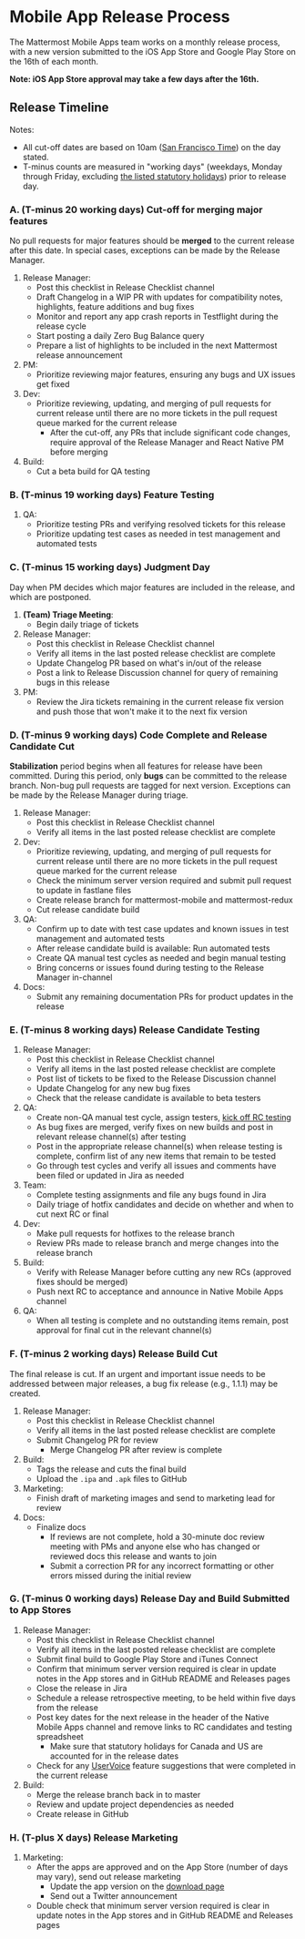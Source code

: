 # Mobile App Release Process

The Mattermost Mobile Apps team works on a monthly release process, with a new version submitted to the iOS App Store and Google Play Store on the 16th of each month.

**Note: iOS App Store approval may take a few days after the 16th.**

## Release Timeline

Notes:

* All cut-off dates are based on 10am \([San Francisco Time](https://everytimezone.com/)\) on the day stated.
* T-minus counts are measured in "working days" \(weekdays, Monday through Friday, excluding [the listed statutory holidays](https://handbook.mattermost.com/operations/workplace/people/working-at-mattermost/paid-time-off#holidays)\) prior to release day.

### A. \(T-minus 20 working days\) Cut-off for merging major features

No pull requests for major features should be **merged** to the current release after this date. In special cases, exceptions can be made by the Release Manager.

1. Release Manager:
   * Post this checklist in Release Checklist channel
   * Draft Changelog in a WIP PR with updates for compatibility notes, highlights, feature additions and bug fixes
   * Monitor and report any app crash reports in Testflight during the release cycle
   * Start posting a daily Zero Bug Balance query
   * Prepare a list of highlights to be included in the next Mattermost release announcement
2. PM:
   * Prioritize reviewing major features, ensuring any bugs and UX issues get fixed
3. Dev:
   * Prioritize reviewing, updating, and merging of pull requests for current release until there are no more tickets in the pull request queue marked for the current release
     * After the cut-off, any PRs that include significant code changes, require approval of the Release Manager and React Native PM before merging
4. Build:
   * Cut a beta build for QA testing

### B. \(T-minus 19 working days\) Feature Testing

1. QA:
   * Prioritize testing PRs and verifying resolved tickets for this release
   * Prioritize updating test cases as needed in test management and automated tests

### C. \(T-minus 15 working days\) Judgment Day

Day when PM decides which major features are included in the release, and which are postponed.

1. **\(Team\) Triage Meeting**:
   * Begin daily triage of tickets
2. Release Manager:
   * Post this checklist in Release Checklist channel
   * Verify all items in the last posted release checklist are complete
   * Update Changelog PR based on what's in/out of the release
   * Post a link to Release Discussion channel for query of remaining bugs in this release
3. PM:
   * Review the Jira tickets remaining in the current release fix version and push those that won't make it to the next fix version

### D. \(T-minus 9 working days\) Code Complete and Release Candidate Cut

**Stabilization** period begins when all features for release have been committed. During this period, only **bugs** can be committed to the release branch. Non-bug pull requests are tagged for next version. Exceptions can be made by the Release Manager during triage.

1. Release Manager:
   * Post this checklist in Release Checklist channel
   * Verify all items in the last posted release checklist are complete
2. Dev:
   * Prioritize reviewing, updating, and merging of pull requests for current release until there are no more tickets in the pull request queue marked for the current release
   * Check the minimum server version required and submit pull request to update in fastlane files
   * Create release branch for mattermost-mobile and mattermost-redux
   * Cut release candidate build
3. QA:
   * Confirm up to date with test case updates and known issues in test management and automated tests
   * After release candidate build is available: Run automated tests
   * Create QA manual test cycles as needed and begin manual testing
   * Bring concerns or issues found during testing to the Release Manager in-channel
4. Docs:
   * Submit any remaining documentation PRs for product updates in the release

### E. \(T-minus 8 working days\) Release Candidate Testing

1. Release Manager:
   * Post this checklist in Release Checklist channel
   * Verify all items in the last posted release checklist are complete
   * Post list of tickets to be fixed to the Release Discussion channel
   * Update Changelog for any new bug fixes
   * Check that the release candidate is available to beta testers
2. QA:
   * Create non-QA manual test cycle, assign testers, [kick off RC testing](https://docs.google.com/document/d/1kGvss1Mc9xfocvmJTYJZ0iXN09UtLKvzrAFMkUpFEtM)
   * As bug fixes are merged, verify fixes on new builds and post in relevant release channel\(s\) after testing
   * Post in the appropriate release channel\(s\) when release testing is complete, confirm list of any new items that remain to be tested
   * Go through test cycles and verify all issues and comments have been filed or updated in Jira as needed
3. Team:
   * Complete testing assignments and file any bugs found in Jira 
   * Daily triage of hotfix candidates and decide on whether and when to cut next RC or final
4. Dev:
   * Make pull requests for hotfixes to the release branch
   * Review PRs made to release branch and merge changes into the release branch
5. Build:
   * Verify with Release Manager before cutting any new RCs \(approved fixes should be merged\)
   * Push next RC to acceptance and announce in Native Mobile Apps channel
6. QA:     
   * When all testing is complete and no outstanding items remain, post approval for final cut in the relevant channel\(s\)

### F. \(T-minus 2 working days\) Release Build Cut

The final release is cut. If an urgent and important issue needs to be addressed between major releases, a bug fix release \(e.g., 1.1.1\) may be created.

1. Release Manager:
   * Post this checklist in Release Checklist channel
   * Verify all items in the last posted release checklist are complete
   * Submit Changelog PR for review
     * Merge Changelog PR after review is complete
2. Build: 
   * Tags the release and cuts the final build
   * Upload the `.ipa` and `.apk` files to GitHub
3. Marketing:
   * Finish draft of marketing images and send to marketing lead for review
4. Docs:
   * Finalize docs
     * If reviews are not complete, hold a 30-minute doc review meeting with PMs and anyone else who has changed or reviewed docs this release and wants to join
     * Submit a correction PR for any incorrect formatting or other errors missed during the initial review

### G. \(T-minus 0 working days\) Release Day and Build Submitted to App Stores

1. Release Manager:
   * Post this checklist in Release Checklist channel
   * Verify all items in the last posted release checklist are complete
   * Submit final build to Google Play Store and iTunes Connect
   * Confirm that minimum server version required is clear in update notes in the App stores and in GitHub README and Releases pages
   * Close the release in Jira
   * Schedule a release retrospective meeting, to be held within five days from the release 
   * Post key dates for the next release in the header of the Native Mobile Apps channel and remove links to RC candidates and testing spreadsheet
     * Make sure that statutory holidays for Canada and US are accounted for in the release dates
   * Check for any [UserVoice](https://docs.google.com/spreadsheets/d/1nljd4cFh-9MXF4DxlUnC8b6bdqijkvi8KHquOmK8M6E/edit#gid=0) feature suggestions that were completed in the current release
2. Build:
   * Merge the release branch back in to master
   * Review and update project dependencies as needed
   * Create release in GitHub

### H. \(T-plus X days\) Release Marketing

1. Marketing:
   * After the apps are approved and on the App Store \(number of days may vary\), send out release marketing
     * Update the app version on the [download page](https://mattermost.com/download/)
     * Send out a Twitter announcement
   * Double check that minimum server version required is clear in update notes in the App stores and in GitHub README and Releases pages

